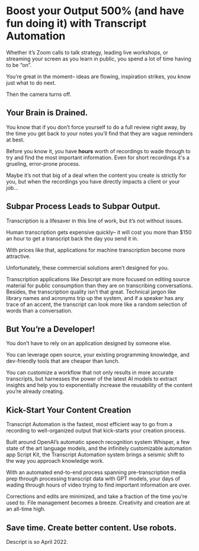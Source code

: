 # Boost your Output 500% (and have fun doing it) with Transcript Automation

Whether it’s Zoom calls to talk strategy, leading live workshops, or streaming your screen as you learn in public, you spend a lot of time having to be “on”.

You’re great in the moment– ideas are flowing, inspiration strikes, you know just what to do next.

Then the camera turns off.

## Your Brain is Drained.

You know that if you don’t force yourself to do a full review right away, by the time you get back to your notes you’ll find that they are vague reminders at best.

Before you know it, you have **hours** worth of recordings to wade through to try and find the most important information. Even for short recordings it's a grueling, error-prone process.

Maybe it’s not that big of a deal when the content you create is strictly for you, but when the recordings you have directly impacts a client or your job...

## Subpar Process Leads to Subpar Output.

Transcription is a lifesaver in this line of work, but it’s not without issues.

Human transcription gets expensive quickly– it will cost you more than $150 an hour to get a transcript back the day you send it in.

With prices like that, applications for machine transcription become more attractive.

Unfortunately, these commercial solutions aren’t designed for you.

Transcription applications like Descript are more focused on editing source material for public consumption than they are on transcribing conversations. Besides, the transcription quality isn’t that great. Technical jargon like library names and acronyms trip up the system, and if a speaker has any trace of an accent, the transcript can look more like a random selection of words than a conversation.

## But You’re a Developer!

You don’t have to rely on an application designed by someone else.

You can leverage open source, your existing programming knowledge, and dev-friendly tools that are cheaper than lunch.

You can customize a workflow that not only results in more accurate transcripts, but harnesses the power of the latest AI models to extract insights and help you to exponentially increase the reusability of the content you’re already creating.

## Kick-Start Your Content Creation

Transcript Automation is the fastest, most efficient way to go from a recording to well-organized output that kick-starts your creation process.

Built around OpenAI’s automatic speech recognition system Whisper, a few state of the art language models, and the infinitely customizable automation app Script Kit, the Transcript Automation system brings a seismic shift to the way you approach knowledge work. 

With an automated end-to-end process spanning pre-transcription media prep through processing transcript data with GPT models, your days of wading through hours of video trying to find important information are over.

Corrections and edits are minimized, and take a fraction of the time you’re used to. File management becomes a breeze. Creativity and creation are at an all-time high.

## Save time. Create better content. Use robots.

Descript is *so* April 2022.


